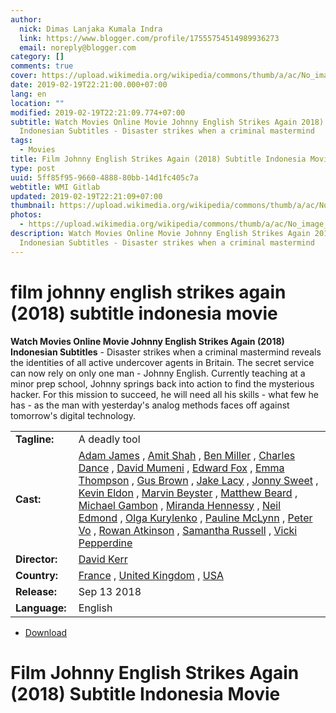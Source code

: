 ```yaml
---
author:
  nick: Dimas Lanjaka Kumala Indra
  link: https://www.blogger.com/profile/17555754514989936273
  email: noreply@blogger.com
category: []
comments: true
cover: https://upload.wikimedia.org/wikipedia/commons/thumb/a/ac/No_image_available.svg/2048px-No_image_available.svg.png
date: 2019-02-19T22:21:00.000+07:00
lang: en
location: ""
modified: 2019-02-19T22:21:09.774+07:00
subtitle: Watch Movies Online Movie Johnny English Strikes Again 2018)
  Indonesian Subtitles - Disaster strikes when a criminal mastermind
tags:
  - Movies
title: Film Johnny English Strikes Again (2018) Subtitle Indonesia Movie
type: post
uuid: 5ff85f95-9660-4888-80bb-14d1fc405c7a
webtitle: WMI Gitlab
updated: 2019-02-19T22:21:09+07:00
thumbnail: https://upload.wikimedia.org/wikipedia/commons/thumb/a/ac/No_image_available.svg/2048px-No_image_available.svg.png
photos:
  - https://upload.wikimedia.org/wikipedia/commons/thumb/a/ac/No_image_available.svg/2048px-No_image_available.svg.png
description: Watch Movies Online Movie Johnny English Strikes Again 2018)
  Indonesian Subtitles - Disaster strikes when a criminal mastermind
---
```


<h1 for="title" class="notranslate">film johnny english strikes again (2018) subtitle indonesia  movie</h1>  <div>  <div class="entry-content entry-content-single" itemprop="description">  <p> <span class="notranslate"> <strong>Watch Movies Online Movie Johnny English Strikes Again (2018) Indonesian Subtitles</strong> - Disaster strikes when a criminal mastermind reveals the identities of all active undercover agents in Britain.</span> <span class="notranslate"> The secret service can now rely on only one man - Johnny English.</span> <span class="notranslate"> Currently teaching at a minor prep school, Johnny springs back into action to find the mysterious hacker.</span> <span class="notranslate"> For this mission to succeed, he will need all his skills - what few he has - as the man with yesterday's analog methods faces off against tomorrow's digital technology.</span> </p>  <table>  <tbody><tr>  <td width="20%"> <span class="notranslate"> <strong>Tagline:</strong></span> </td>  <td> <span class="notranslate"> A deadly tool</span> </td>  </tr>  <tr>  <td width="20%"> <span class="notranslate"> <strong>Cast:</strong></span> </td>  <td> <span class="notranslate"> <span><span><a href="http://web-manajemen.blogspot.com/p/search.html?q=cast%20adam%20james" rel="tag">Adam James</a></span></span> , <span><span><a href="http://web-manajemen.blogspot.com/p/search.html?q=cast%20amit%20shah" rel="tag">Amit Shah</a></span></span> , <span><span><a href="http://web-manajemen.blogspot.com/p/search.html?q=cast%20ben%20miller" rel="tag">Ben Miller</a></span></span> , <span><span><a href="http://web-manajemen.blogspot.com/p/search.html?q=cast%20charles%20dance" rel="tag">Charles Dance</a></span></span> , <span><span><a href="http://web-manajemen.blogspot.com/p/search.html?q=cast%20david%20mumeni" rel="tag">David Mumeni</a></span></span> , <span><span><a href="http://web-manajemen.blogspot.com/p/search.html?q=cast%20edward%20fox" rel="tag">Edward Fox</a></span></span> , <span><span><a href="http://web-manajemen.blogspot.com/p/search.html?q=cast%20emma%20thompson" rel="tag">Emma Thompson</a></span></span> , <span><span><a href="http://web-manajemen.blogspot.com/p/search.html?q=cast%20gus%20brown" rel="tag">Gus Brown</a></span></span> , <span><span><a href="http://web-manajemen.blogspot.com/p/search.html?q=cast%20jake%20lacy" rel="tag">Jake Lacy</a></span></span> , <span><span><a href="http://web-manajemen.blogspot.com/p/search.html?q=cast%20jonny%20sweet" rel="tag">Jonny Sweet</a></span></span> , <span><span><a href="http://web-manajemen.blogspot.com/p/search.html?q=cast%20kevin%20eldon" rel="tag">Kevin Eldon</a></span></span> , <span><span><a href="http://web-manajemen.blogspot.com/p/search.html?q=cast%20marvin%20beyster" rel="tag">Marvin Beyster</a></span></span> , <span><span><a href="http://web-manajemen.blogspot.com/p/search.html?q=cast%20matthew%20beard" rel="tag">Matthew Beard</a></span></span> , <span><span><a href="http://web-manajemen.blogspot.com/p/search.html?q=cast%20michael%20gambon" rel="tag">Michael Gambon</a></span></span> , <span><span><a href="http://web-manajemen.blogspot.com/p/search.html?q=cast%20miranda%20hennessy" rel="tag">Miranda Hennessy</a></span></span> , <span><span><a href="http://web-manajemen.blogspot.com/p/search.html?q=cast%20neil%20edmond" rel="tag">Neil Edmond</a></span></span> , <span><span><a href="http://web-manajemen.blogspot.com/p/search.html?q=cast%20olga%20kurylenko" rel="tag">Olga Kurylenko</a></span></span> , <span><span><a href="http://web-manajemen.blogspot.com/p/search.html?q=cast%20pauline%20mclynn" rel="tag">Pauline McLynn</a></span></span> , <span><span><a href="http://web-manajemen.blogspot.com/p/search.html?q=cast%20peter%20vo" rel="tag">Peter Vo</a></span></span> , <span><span><a href="http://web-manajemen.blogspot.com/p/search.html?q=cast%20rowan%20atkinson" rel="tag">Rowan Atkinson</a></span></span> , <span><span><a href="http://web-manajemen.blogspot.com/p/search.html?q=cast%20samantha%20russell" rel="tag">Samantha Russell</a></span></span> , <span><span><a href="http://web-manajemen.blogspot.com/p/search.html?q=cast%20vicki%20pepperdine" rel="tag">Vicki Pepperdine</a></span></span></span> </td>  </tr>  <tr>  <td width="20%"> <span class="notranslate"> <strong>Director:</strong></span> </td>  <td> <span class="notranslate"> <span><span><a href="http://web-manajemen.blogspot.com/p/search.html?q=director%20david%20kerr" rel="tag">David Kerr</a></span></span></span> </td>  </tr>  <tr>  <td width="20%"> <span class="notranslate"> <strong>Country:</strong></span> </td>  <td> <span class="notranslate"> <span><a href="http://web-manajemen.blogspot.com/p/search.html?q=country%20france" rel="tag">France</a></span> , <span><a href="http://web-manajemen.blogspot.com/p/search.html?q=country%20united%20kingdom" rel="tag">United Kingdom</a></span> , <span><a href="http://web-manajemen.blogspot.com/p/search.html?q=country%20usa" rel="tag">USA</a></span></span> </td>  </tr>  <tr>  <td width="20%"> <span class="notranslate"> <strong>Release:</strong></span> </td>  <td><time itemprop="dateCreated" datetime="2018-09-13T00:00:00+00:00"><span class="notranslate"> <span>Sep 13 2018</span></span> </time></td>  </tr>  <tr>  <td width="20%"> <span class="notranslate"> <strong>Language:</strong></span> </td>  <td> <span class="notranslate"> <span property="inLanguage">English</span></span> </td>  </tr>  </tbody></table>  <p></p>  <div id="download" class="gmr-download-wrap clearfix"><ul class="list-inline gmr-download-list clearfix"><li> <a href="https://dimaslanjaka.github.io/page/safelink.html?url=aHR0cDovL212ZG93bjIxLmNvbS9qb2hubnktZW5nbGlzaC1zdHJpa2VzLWFnYWluLTIwMTgv" class="button" rel="nofollow" target="_blank" title="Download link 1 Johnny English Strikes Again (2018)"><span class="icon_download" aria-hidden="true"></span></a> <span class="notranslate"> <a href="https://dimaslanjaka.github.io/page/safelink.html?url=aHR0cDovL212ZG93bjIxLmNvbS9qb2hubnktZW5nbGlzaC1zdHJpa2VzLWFnYWluLTIwMTgv" class="button" rel="nofollow" target="_blank" title="Download link 1 Johnny English Strikes Again (2018)">Download</a></span> </li></ul></div>  <div class="gmr-grid idmuvi-core"><div class="row grid-container"><div class="clearfix"></div></div></div>  </div>  <h1 for="title"> <span class="notranslate"> Film Johnny English Strikes Again (2018) Subtitle Indonesia Movie</span> </h1>  </div>  <script src="https://codepen.io/dimaslanjaka/pen/aQRrbR.js"></script>